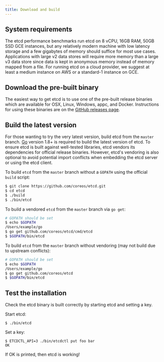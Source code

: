 ```yaml
---
title: Download and build
---
```


## System requirements

The etcd performance benchmarks run etcd on 8 vCPU, 16GB RAM, 50GB SSD GCE instances, but any relatively modern machine with low latency storage and a few gigabytes of memory should suffice for most use cases. Applications with large v2 data stores will require more memory than a large v3 data store since data is kept in anonymous memory instead of memory mapped from a file. For running etcd on a cloud provider, we suggest at least a medium instance on AWS or a standard-1 instance on GCE.

## Download the pre-built binary

The easiest way to get etcd is to use one of the pre-built release binaries which are available for OSX, Linux, Windows, appc, and Docker. Instructions for using these binaries are on the [GitHub releases page][github-release].

## Build the latest version

For those wanting to try the very latest version, build etcd from the `master` branch. [Go](https://golang.org/) version 1.8+ is required to build the latest version of etcd. To ensure etcd is built against well-tested libraries, etcd vendors its dependencies for official release binaries. However, etcd's vendoring is also optional to avoid potential import conflicts when embedding the etcd server or using the etcd client.

To build `etcd` from the `master` branch without a `GOPATH` using the official `build` script:

```sh
$ git clone https://github.com/coreos/etcd.git
$ cd etcd
$ ./build
$ ./bin/etcd
```

To build a vendored `etcd` from the `master` branch via `go get`:

```sh
# GOPATH should be set
$ echo $GOPATH
/Users/example/go
$ go get github.com/coreos/etcd/cmd/etcd
$ $GOPATH/bin/etcd
```

To build `etcd` from the `master` branch without vendoring (may not build due to upstream conflicts):

```sh
# GOPATH should be set
$ echo $GOPATH
/Users/example/go
$ go get github.com/coreos/etcd
$ $GOPATH/bin/etcd
```

## Test the installation

Check the etcd binary is built correctly by starting etcd and setting a key.

Start etcd:

```
$ ./bin/etcd
```

Set a key:

```
$ ETCDCTL_API=3 ./bin/etcdctl put foo bar
OK
```

If OK is printed, then etcd is working!

[build-script]: ../build
[cmd-directory]: ../cmd
[github-release]: https://github.com/coreos/etcd/releases/
[go]: https://golang.org/doc/install
